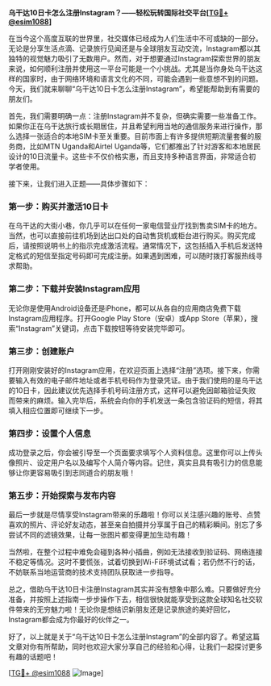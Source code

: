 **乌干达10日卡怎么注册Instagram？——轻松玩转国际社交平台[[TG💪+ @esim1088](https://t.me/s/esim1088)]**

在当今这个高度互联的世界里，社交媒体已经成为人们生活中不可或缺的一部分。无论是分享生活点滴、记录旅行见闻还是与全球朋友互动交流，Instagram都以其独特的视觉魅力吸引了无数用户。然而，对于想要通过Instagram探索世界的朋友来说，如何顺利注册并使用这一平台可能是一个小挑战。尤其是当你身处乌干达这样的国家时，由于网络环境和语言文化的不同，可能会遇到一些意想不到的问题。今天，我们就来聊聊“乌干达10日卡怎么注册Instagram”，希望能帮助到有需要的朋友们。

首先，我们需要明确一点：注册Instagram并不复杂，但确实需要一些准备工作。如果你正在乌干达旅行或长期居住，并且希望利用当地的通信服务来进行操作，那么选择一张适合的本地SIM卡至关重要。目前市面上有许多提供短期流量套餐的服务商，比如MTN Uganda和Airtel Uganda等，它们都推出了针对游客和本地居民设计的10日流量卡。这些卡不仅价格实惠，而且支持多种语言界面，非常适合初学者使用。

接下来，让我们进入正题——具体步骤如下：

### 第一步：购买并激活10日卡
在乌干达的大街小巷，你几乎可以在任何一家电信营业厅找到售卖SIM卡的地方。当然，也可以直接前往机场到达出口处的自动售货机或柜台进行购买。购买完成后，请按照说明书上的指示完成激活流程。通常情况下，这包括插入手机后发送特定格式的短信至指定号码即可完成注册。如果遇到困难，可以随时拨打客服热线寻求帮助。

### 第二步：下载并安装Instagram应用
无论你是使用Android设备还是iPhone，都可以从各自的应用商店免费下载Instagram应用程序。打开Google Play Store（安卓）或App Store（苹果），搜索“Instagram”关键词，点击下载按钮等待安装完毕即可。

### 第三步：创建账户
打开刚刚安装好的Instagram应用，在欢迎页面上选择“注册”选项。接下来，你需要输入有效的电子邮件地址或者手机号码作为登录凭证。由于我们使用的是乌干达的10日卡，因此建议优先选择手机号码注册方式，这样可以避免因邮箱验证失败而带来的麻烦。输入完毕后，系统会向你的手机发送一条包含验证码的短信，将其填入相应位置即可继续下一步。

### 第四步：设置个人信息
成功登录之后，你会被引导至一个页面要求填写个人资料信息。这里你可以上传头像照片、设定用户名以及编写个人简介等内容。记住，真实且具有吸引力的信息能够让你更容易吸引到志同道合的朋友哦！

### 第五步：开始探索与发布内容
最后一步就是尽情享受Instagram带来的乐趣啦！你可以关注感兴趣的账号、点赞喜欢的照片、评论好友动态，甚至亲自拍摄并分享属于自己的精彩瞬间。别忘了多尝试不同的滤镜效果，让每一张图片都变得更加生动有趣！

当然啦，在整个过程中难免会碰到各种小插曲，例如无法接收到验证码、网络连接不稳定等情况。这时不要慌张，试着切换到Wi-Fi环境试试看；若仍然不行的话，不妨联系当地运营商的技术支持团队获取进一步指导。

总之，借助乌干达10日卡注册Instagram其实并没有想象中那么难。只要做好充分准备，并按照上述指南一步步操作下去，相信很快就能享受到这款全球知名社交软件带来的无穷魅力啦！无论你是想结识新朋友还是记录旅途的美好回忆，Instagram都会成为你最好的伙伴之一。

好了，以上就是关于“乌干达10日卡怎么注册Instagram”的全部内容了。希望这篇文章对你有所帮助，同时也欢迎大家分享自己的经验和心得，让我们一起探讨更多有趣的话题吧！

[[TG💪+ @esim1088](https://t.me/s/esim1088) ![Image](https://i.postimg.cc/4NQfJmqS/Snipaste-2025-05-13-00-14-12.png)]